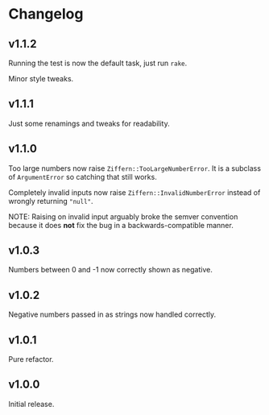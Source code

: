 # Changelog

## v1.1.2

Running the test is now the default task, just run `rake`.

Minor style tweaks.

## v1.1.1

Just some renamings and tweaks for readability.

## v1.1.0

Too large numbers now raise `Ziffern::TooLargeNumberError`. It is a subclass
of `ArgumentError` so catching that still works.

Completely invalid inputs now raise `Ziffern::InvalidNumberError` instead of
wrongly returning `"null"`.

NOTE: Raising on invalid input arguably broke the semver convention because it
does **not** fix the bug in a backwards-compatible manner.

## v1.0.3

Numbers between 0 and -1 now correctly shown as negative.

## v1.0.2

Negative numbers passed in as strings now handled correctly.

## v1.0.1

Pure refactor.

## v1.0.0

Initial release.
